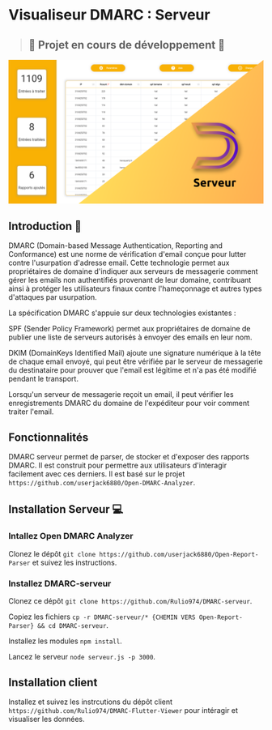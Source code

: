 # Visualiseur DMARC : Serveur

> ## :construction: Projet en cours de développement :construction:


![Alt text](https://github.com/Rulio974/DMARC-serveur/blob/main/assets/ban_serveur.png)


## Introduction 👋
DMARC (Domain-based Message Authentication, Reporting and Conformance) est une norme de vérification d'email conçue pour lutter contre l'usurpation d'adresse email. Cette technologie permet aux propriétaires de domaine d'indiquer aux serveurs de messagerie comment gérer les emails non authentifiés provenant de leur domaine, contribuant ainsi à protéger les utilisateurs finaux contre l'hameçonnage et autres types d'attaques par usurpation.

La spécification DMARC s'appuie sur deux technologies existantes :

SPF (Sender Policy Framework) permet aux propriétaires de domaine de publier une liste de serveurs autorisés à envoyer des emails en leur nom.

DKIM (DomainKeys Identified Mail) ajoute une signature numérique à la tête de chaque email envoyé, qui peut être vérifiée par le serveur de messagerie du destinataire pour prouver que l'email est légitime et n'a pas été modifié pendant le transport.

Lorsqu'un serveur de messagerie reçoit un email, il peut vérifier les enregistrements DMARC du domaine de l'expéditeur pour voir comment traiter l'email.

## Fonctionnalités

DMARC serveur permet de parser, de stocker et d'exposer des rapports DMARC. Il est construit pour permettre aux utilisateurs d'interagir facilement avec ces derniers.
Il est basé sur le projet `https://github.com/userjack6880/Open-DMARC-Analyzer`.

## Installation Serveur 💻

### Intallez Open DMARC Analyzer

Clonez le dépôt ```git clone https://github.com/userjack6880/Open-Report-Parser``` et suivez les instructions.

### Installez DMARC-serveur

Clonez ce dépôt ```git clone https://github.com/Rulio974/DMARC-serveur```.

Copiez les fichiers ```cp -r DMARC-serveur/* {CHEMIN VERS Open-Report-Parser} && cd DMARC-serveur```.

Installez les modules ```npm install```.

Lancez le serveur ```node serveur.js -p 3000```.


## Installation client

Installez et suivez les instrcutions du dépôt client ```https://github.com/Rulio974/DMARC-Flutter-Viewer``` pour intéragir et visualiser les données.






